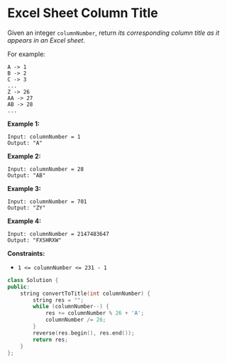 # Excel Sheet Column Title

Given an integer `columnNumber`, return *its corresponding column title as it appears in an Excel sheet*.

For example:

```
A -> 1
B -> 2
C -> 3
...
Z -> 26
AA -> 27
AB -> 28 
...
```

 

**Example 1:**

```
Input: columnNumber = 1
Output: "A"
```

**Example 2:**

```
Input: columnNumber = 28
Output: "AB"
```

**Example 3:**

```
Input: columnNumber = 701
Output: "ZY"
```

**Example 4:**

```
Input: columnNumber = 2147483647
Output: "FXSHRXW"
```

 

**Constraints:**

- `1 <= columnNumber <= 231 - 1`

```c++
class Solution {
public:
    string convertToTitle(int columnNumber) {
        string res = "";
        while (columnNumber--) {
            res += columnNumber % 26 + 'A';
            columnNumber /= 26;
        }
        reverse(res.begin(), res.end());
        return res;
    }
};
```


